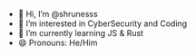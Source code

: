 - 👋 Hi, I’m @shrunesss 
- 👀 I’m interested in CyberSecurity and Coding
- 🌱 I’m currently learning JS & Rust
- 😄 Pronouns: He/Him
